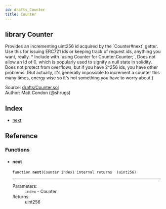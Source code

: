 ```yaml
---
id: drafts_Counter
title: Counter
---
```


<div class="contract-doc"><div class="contract"><h2 class="contract-header"><span class="contract-kind">library</span> Counter</h2><p class="description">Provides an incrementing uint256 id acquired by the `Counter#next` getter. Use this for issuing ERC721 ids or keeping track of request ids, anything you want, really. * Include with `using Counter for Counter.Counter;`, Does not allow an Id of 0, which is popularly used to signify a null state in solidity. Does not protect from overflows, but if you have 2^256 ids, you have other problems. (But actually, it&#x27;s generally impossible to increment a counter this many times, energy wise so it&#x27;s not something you have to worry about.).</p><div class="source">Source: <a href="https://github.com/OpenZeppelin/zeppelin-solidity/blob/v2.1.2/contracts/drafts/Counter.sol" target="_blank">drafts/Counter.sol</a></div><div class="author">Author: Matt Condon (@shrugs)</div></div><div class="index"><h2>Index</h2><ul><li><a href="drafts_Counter.html#next">next</a></li></ul></div><div class="reference"><h2>Reference</h2><div class="functions"><h3>Functions</h3><ul><li><div class="item function"><span id="next" class="anchor-marker"></span><h4 class="name">next</h4><div class="body"><code class="signature">function <strong>next</strong><span>(Counter index) </span><span>internal </span><span>returns  (uint256) </span></code><hr/><dl><dt><span class="label-parameters">Parameters:</span></dt><dd><div><code>index</code> - Counter</div></dd><dt><span class="label-return">Returns:</span></dt><dd>uint256</dd></dl></div></div></li></ul></div></div></div>
